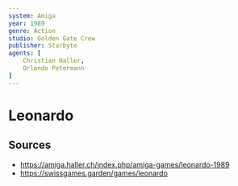 ```yaml
---
system: Amiga
year: 1989
genre: Action
studio: Golden Gate Crew
publisher: Starbyte
agents: [
	Christian Haller,
	Orlando Petermann
]
---
```

# Leonardo

## Sources
- https://amiga.haller.ch/index.php/amiga-games/leonardo-1989
- https://swissgames.garden/games/leonardo